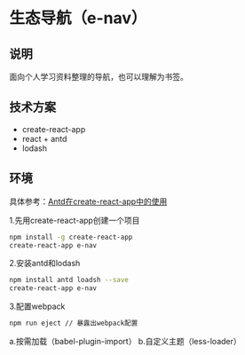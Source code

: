 # 生态导航（e-nav）

## 说明

面向个人学习资料整理的导航，也可以理解为书签。

## 技术方案

- create-react-app
- react + antd
- lodash

## 环境

具体参考：[Antd在create-react-app中的使用](https://ant.design/docs/react/use-with-create-react-app-cn)

1.先用create-react-app创建一个项目

```bash
npm install -g create-react-app
create-react-app e-nav
```

2.安装antd和lodash

```bash
npm install antd loadsh --save
create-react-app e-nav
```

3.配置webpack

```bash
npm run eject // 暴露出webpack配置
```

a.按需加载（babel-plugin-import）
b.自定义主题（less-loader）


